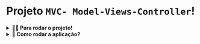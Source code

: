 # Projeto `MVC- Model-Views-Controller`!

<details>
  <summary><strong>👨‍💻 Para rodar o projeto!</strong></summary>
    <p>Faça o clone do repositório 🍛</p>

🚵 Habilidades exercitadas: </br>

-   Praticar o conceito de `MVC- Model_Views_Controller`; </br>
-   Praticar o conceito de `CRUD`; </br>
-   Fazer requisições rest e interagir com banco de dados mysql; </br>
-   Praticar com ejs. </br>

</details>

<details>
  <summary>
    <b>👀 Como rodar a aplicação?</b>
  </summary>

Instale as dependências com o comando:

```bash
npm install
```

Abra o seu gerenciador de banco de dados, crie e popule a tabela usando o conteúdo do arquivo db.exemplo.sql.

Certifique-se de que tem o nodemon instalado na máquina, e rode esse comando para iniciar a aplicação:

```bash
npm start
```

Agora abra seu navegador em = localhost:3001/authors

 Pronto !!! :)

</details>


